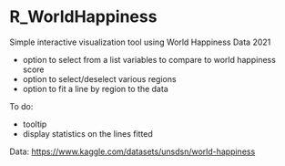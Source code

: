 # R_WorldHappiness

Simple interactive visualization tool using World Happiness Data 2021
- option to select from a list variables to compare to world happiness score 
- option to select/deselect various regions 
- option to fit a line by region to the data

To do: 
- tooltip 
- display statistics on the lines fitted 

Data: 
https://www.kaggle.com/datasets/unsdsn/world-happiness

